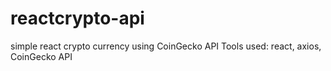 # reactcrypto-api
simple react crypto currency using CoinGecko API
Tools used: react, axios, CoinGecko API
